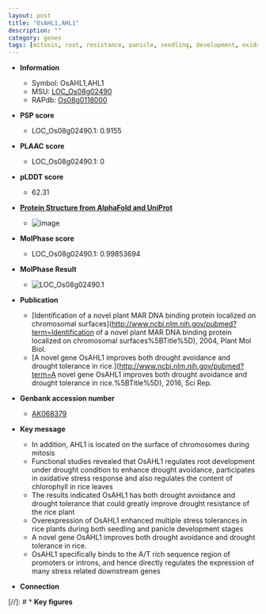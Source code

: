 ```yaml
---
layout: post
title: "OsAHL1,AHL1"
description: ""
category: genes
tags: [mitosis, root, resistance, panicle, seedling, development, oxidative stress, drought, tolerance, oxidative, drought tolerance, root development, stress, drought resistance, stress tolerance, stress response]
---
```


* **Information**  
    + Symbol: OsAHL1,AHL1  
    + MSU: [LOC_Os08g02490](http://rice.plantbiology.msu.edu/cgi-bin/ORF_infopage.cgi?orf=LOC_Os08g02490)  
    + RAPdb: [Os08g0118000](http://rapdb.dna.affrc.go.jp/viewer/gbrowse_details/irgsp1?name=Os08g0118000)  

* **PSP score**  
    + LOC_Os08g02490.1: 0.9155 

* **PLAAC score**  
    + LOC_Os08g02490.1: 0 

* **pLDDT score**
    + 62.31

* **[Protein Structure from AlphaFold and UniProt](https://www.uniprot.org/uniprotkb/Q6ZJ55/entry#structure)**
    + ![image](https://ricepsp.github.io/images/Q6/AF-Q6ZJ55-F1.png)

* **MolPhase score**
    + LOC_Os08g02490.1: 0.99853694

* **MolPhase Result**
    + ![LOC_Os08g02490.1](https://304243504.github.io/Pictures/LOC_Os08g/LOC_Os08g02490.1.png)

* **Publication**  
    + [Identification of a novel plant MAR DNA binding protein localized on chromosomal surfaces](http://www.ncbi.nlm.nih.gov/pubmed?term=Identification of a novel plant MAR DNA binding protein localized on chromosomal surfaces%5BTitle%5D), 2004, Plant Mol Biol.
    + [A novel gene OsAHL1 improves both drought avoidance and drought tolerance in rice.](http://www.ncbi.nlm.nih.gov/pubmed?term=A novel gene OsAHL1 improves both drought avoidance and drought tolerance in rice.%5BTitle%5D), 2016, Sci Rep.

* **Genbank accession number**  
    + [AK068379](http://www.ncbi.nlm.nih.gov/nuccore/AK068379)

* **Key message**  
    + In addition, AHL1 is located on the surface of chromosomes during mitosis
    + Functional studies revealed that OsAHL1 regulates root development under drought condition to enhance drought avoidance, participates in oxidative stress response and also regulates the content of chlorophyll in rice leaves
    + The results indicated OsAHL1 has both drought avoidance and drought tolerance that could greatly improve drought resistance of the rice plant
    + Overexpression of OsAHL1 enhanced multiple stress tolerances in rice plants during both seedling and panicle development stages
    + A novel gene OsAHL1 improves both drought avoidance and drought tolerance in rice.
    + OsAHL1 specifically binds to the A/T rich sequence region of promoters or introns, and hence directly regulates the expression of many stress related downstream genes

* **Connection**  

[//]: # * **Key figures**  



